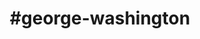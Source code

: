 ---
title: "#george-washington"
hashtag: "george-washington"
tags:
  - President
  - Human Being
---